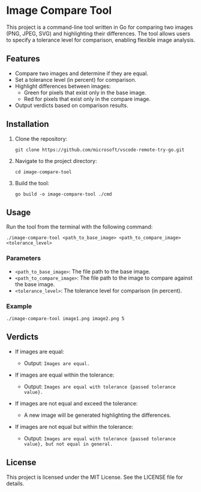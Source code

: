 # Image Compare Tool

This project is a command-line tool written in Go for comparing two images (PNG, JPEG, SVG) and highlighting their differences. The tool allows users to specify a tolerance level for comparison, enabling flexible image analysis.

## Features

- Compare two images and determine if they are equal.
- Set a tolerance level (in percent) for comparison.
- Highlight differences between images:
  - Green for pixels that exist only in the base image.
  - Red for pixels that exist only in the compare image.
- Output verdicts based on comparison results.

## Installation

1. Clone the repository:

   ```
   git clone https://github.com/microsoft/vscode-remote-try-go.git
   ```

2. Navigate to the project directory:

   ```
   cd image-compare-tool
   ```

3. Build the tool:

   ```
   go build -o image-compare-tool ./cmd
   ```

## Usage

Run the tool from the terminal with the following command:

```
./image-compare-tool <path_to_base_image> <path_to_compare_image> <tolerance_level>
```

### Parameters

- `<path_to_base_image>`: The file path to the base image.
- `<path_to_compare_image>`: The file path to the image to compare against the base image.
- `<tolerance_level>`: The tolerance level for comparison (in percent).

### Example

```
./image-compare-tool image1.png image2.png 5
```

## Verdicts

- If images are equal: 
  - Output: `Images are equal.`
  
- If images are equal within the tolerance:
  - Output: `Images are equal with tolerance {passed tolerance value}.`
  
- If images are not equal and exceed the tolerance:
  - A new image will be generated highlighting the differences.
  
- If images are not equal but within the tolerance:
  - Output: `Images are equal with tolerance {passed tolerance value}, but not equal in general.`

## License

This project is licensed under the MIT License. See the LICENSE file for details.